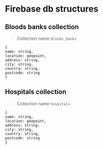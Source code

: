 # Firebase db structures

## Bloods banks collection

> Collection name `bloods_banks`

```
{
name: string,
location: geopoint,
address: string,
city: string,
country: string,
postcode: string
}
```

## Hospitals collection

> Collection name `hospitals`

```
{
name: string,
location: geopoint,
address: string,
city: string,
country: string,
postcode: string
}
```
